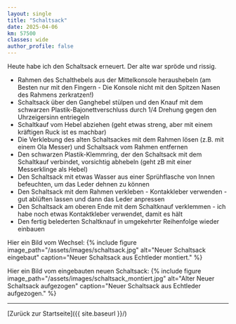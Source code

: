 ```yaml
---
layout: single
title: "Schaltsack"
date: 2025-04-06
km: 57500
classes: wide
author_profile: false
---
```


Heute habe ich den Schaltsack erneuert. Der alte war spröde und rissig.

- Rahmen des Schalthebels aus der Mittelkonsole heraushebeln (am Besten nur mit den Fingern - Die Konsole nicht mit den Spitzen Nasen des Rahmens zerkratzen!)
- Schaltsack über den Ganghebel stülpen und den Knauf mit dem schwarzen Plastik-Bajonettverschluss durch 1/4 Drehung gegen den Uhrzeigersinn entriegeln
- Schaltkauf vom Hebel abziehen (geht etwas streng, aber mit einem kräftigen Ruck ist es machbar)
- Die Verklebung des alten Schaltsackes mit dem Rahmen lösen (z.B. mit einem Ola Messer) und Schaltsack vom Rahmen entfernen
- Den schwarzen Plastik-Klemmring, der den Schaltsack mit dem Schaltkauf verbindet, vorsichtig abhebeln (geht zB mit einer Messerklinge als Hebel)
- Den Schaltsack mit etwas Wasser aus einer Sprühflasche von Innen befeuchten, um das Leder dehnen zu können
- Den Schaltsack mit dem Rahmen verkleben - Kontakkleber verwenden - gut ablüften lassen und dann das Leder anpressen
- Den Schaltsack am oberen Ende mit dem Schaltknauf verklemmen - ich habe noch etwas Kontaktkleber verwendet, damit es hält
- Den fertig belederten Schaltknauf in umgekehrter Reihenfolge wieder einbauen
    

Hier ein Bild vom Wechsel:
{% include figure image_path="/assets/images/schaltsack.jpg" alt="Neuer Schaltsack eingebaut" caption="Neuer Schaltsack aus Echtleder montiert." %}

Hier ein Bild vom eingebauten neuen Schaltsack:
{% include figure image_path="/assets/images/schaltsack_montiert.jpg" alt="Alter Neuer Schaltsack aufgezogen" caption="Neuer Schaltsack aus Echtleder aufgezogen."  %}


---

[Zurück zur Startseite]({{ site.baseurl }}/)

